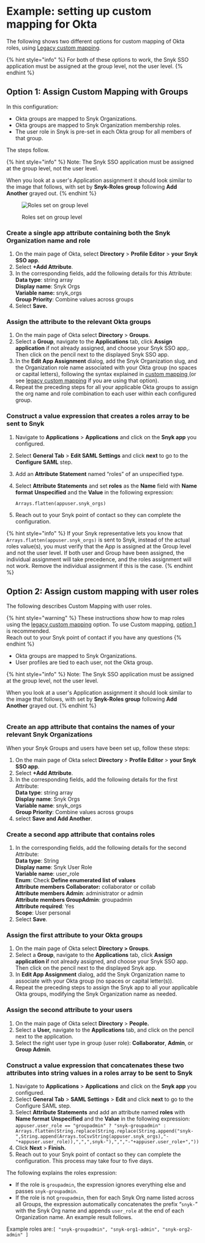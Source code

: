 # Example: setting up custom mapping for Okta

The following shows two different options for custom mapping of Okta roles, using [Legacy custom mapping](../legacy-custom-mapping.md).

{% hint style="info" %}
For both of these options to work, the Snyk SSO application must be assigned at the group level, not the user level.
{% endhint %}

## Option 1: Assign Custom Mapping with Groups

In this configuration:

* Okta groups are mapped to Snyk Organizations.
* Okta groups are mapped to Snyk Organization membership roles.
* The user role in Snyk is pre-set in each Okta group for all members of that group.

The steps follow.

{% hint style="info" %}
Note: The Snyk SSO application must be assigned at the group level, not the user level.

When you look at a user's Application assignment it should look similar to the image that follows, with set by **Snyk-Roles group** following **Add Another** grayed out.
{% endhint %}

<figure><img src="../../../../../.gitbook/assets/snyk-roles.png" alt="Roles set on group level"><figcaption><p>Roles set on group level</p></figcaption></figure>

### Create a single app attribute containing both the Snyk Organization name and role

1. On the main page of Okta, select **Directory** > **Profile Editor** > **your Snyk SSO app**.
2. Select **+Add Attribute**.
3. In the corresponding fields, add the following details for this Attribute:\
   **Data type**: string array\
   **Display name**: Snyk Orgs\
   **Variable name:** snyk\_orgs\
   **Group Priority**: Combine values across groups
4. Select **Save.**

### Assign the attribute to the relevant Okta groups

1. On the main page of Okta select **Directory** > **Groups**.
2. Select a **Group**, navigate to the **Applications** tab, click **Assign** **application** if not already assigned, and choose your Snyk SSO app,. Then click on the pencil next to the displayed Snyk SSO app.
3. In the **Edit App Assignment** dialog, add the Snyk Organization slug, and the Organization role name associated with your Okta group (no spaces or capital letters), following the syntax explained in [custom mapping ](../)(or see [legacy custom mapping](../legacy-custom-mapping.md) if you are using that option).&#x20;
4. Repeat the preceding steps for all your applicable Okta groups to assign the org name and role combination to each user within each configured group.

### Construct a value expression that creates a roles array to be sent to Snyk

1. Navigate to **Applications** > **Applications** and click on the **Snyk app** you configured.
2. Select **General Tab** > **Edit SAML Settings** and click **next** to go to the **Configure SAML** step.
3. Add an **Attribute Statement** named “roles” of an unspecified type.
4.  Select **Attribute Statements** and set **roles** as the **Name** field with **Name format** **Unspecified** and the **Value** in the following expression:

    `Arrays.flatten(appuser.snyk_orgs)`
5. Reach out to your Snyk point of contact so they can complete the configuration.

{% hint style="info" %}
If your Snyk representative lets you know that `Arrays.flatten(appuser.snyk_orgs)` is sent to Snyk, instead of the actual roles value(s), you must verify that the App is assigned at the Group level and not the user level. If both user and Group have been assigned, the individual assignment will take precedence, and the roles assignment will not work. Remove the individual assignment if this is the case.
{% endhint %}

## Option 2: Assign custom mapping with user roles

The following describes Custom Mapping with user roles.&#x20;

{% hint style="warning" %}
These instructions show how to map roles using the [legacy custom mapping](../legacy-custom-mapping.md) option. To use Custom mapping, [option 1](example-setting-up-custom-mapping-for-okta.md#option-1-assign-custom-mapping-with-groups) is recommended. \
Reach out to your Snyk point of contact if you have any questions
{% endhint %}

* Okta groups are mapped to Snyk Organizations.
* User profiles are tied to each user, not the Okta group.

{% hint style="info" %}
Note: The Snyk SSO application must be assigned at the group level, not the user level.

When you look at a user's Application assignment it should look similar to the image that follows, with set by **Snyk-Roles group** following **Add Another** grayed out.
{% endhint %}

<figure><img src="../../../../../.gitbook/assets/image (377).png" alt=""><figcaption></figcaption></figure>

### Create an app attribute that contains the names of your relevant Snyk Organizations

When your Snyk Groups and users have been set up, follow these steps:

1. On the main page of Okta select **Directory** > **Profile Editor** > **your Snyk SSO app**.
2. Select **+Add Attribute**.
3. In the corresponding fields, add the following details for the first Attribute:\
   **Data type**: string array\
   **Display name**: Snyk Orgs\
   **Variable name**: snyk\_orgs\
   **Group Priority**: Combine values across groups
4. select **Save and Add Another**.

### Create a second app attribute that contains roles

1. In the corresponding fields, add the following details for the second Attribute:\
   **Data type**: String\
   **Display name**: Snyk User Role\
   **Variable name**: user\_role\
   **Enum**: Check **Define enumerated list of values**\
   **Attribute members Collaborator:** collaborator or collab\
   **Attribute members Admin**: administrator or admin\
   **Attribute members GroupAdmin**: groupadmin\
   **Attribute required**: Yes\
   **Scope**: User personal
2. Select **Save**.

### Assign the first attribute to your Okta groups

1. On the main page of Okta select **Directory > Groups**.
2. Select a **Group**, navigate to the **Applications** tab, click **Assign** **application i**f not already assigned, and choose your Snyk SSO app. Then click on the pencil next to the displayed Snyk app.
3. In **Edit App Assignment** dialog, add the Snyk Organization name to associate with your Okta group (no spaces or capital letter(s)).
4. Repeat the preceding steps to assign the Snyk app to all your applicable Okta groups, modifying the Snyk Organization name as needed.

### Assign the second attribute to your users

1. On the main page of Okta select **Directory** > **People.**
2. Select a **User,** navigate to the **Applications** tab, and click on the pencil next to the application.
3. Select the right user type in group (user role): **Collaborator**, **Admin**, or **Group Admin**.

### Construct a value expression that concatenates these two attributes into string values in a roles array to be sent to Snyk

1. Navigate to **Applications** > **Applications** and click on the **Snyk app** you configured.
2. Select **General Tab** > **SAML Settings** > **Edit** and click **next** to go to the Configure SAML step.
3. Select **Attribute Statements** and add an attribute named **roles** with **Name format** **Unspecified** and the **Value** in the following expression:\
   `appuser.user_role == "groupadmin" ? "snyk-groupadmin" : Arrays.flatten(String.replace(String.replace(String.append("snyk-",String.append(Arrays.toCsvString(appuser.snyk_orgs),"-"+appuser.user_role)),",",",snyk-"),",","-"+appuser.user_role+","))`
4. Click **Next** > **Finish.**
5. Reach out to your Snyk point of contact so they can complete the configuration. This process may take four to five days.

The following explains the roles expression:

* If the role is `groupadmin`, the expression ignores everything else and passes `snyk-groupadmin`.
* If the role is not `groupadmin`, then for each Snyk Org name listed across all Groups, the expression automatically concatenates the prefix “`snyk-`” with the Snyk Org name and appends `user_role` at the end of each Organization name. An example result follows.

Example roles are:`[ "snyk-groupadmin", "snyk-org1-admin", "snyk-org2-admin" ]`
